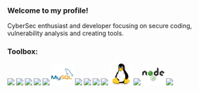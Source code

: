 ### Welcome to my profile!

CyberSec enthusiast and developer focusing on secure coding, vulnerability analysis and creating tools.


<h3 align="left">Toolbox:</h3>
<div>
  <img height='50em' src='https://cdn.worldvectorlogo.com/logos/html-1.svg'>
  <img height='50em' src='https://cdn.worldvectorlogo.com/logos/css-3.svg'>
  <img height='50em' src='https://cdn.worldvectorlogo.com/logos/python-5.svg'>
  <img height='50em' src='https://www.php.net/images/logos/new-php-logo.svg'>
  <img height='50em' src='https://cdn.worldvectorlogo.com/logos/laravel-2.svg'>
  <img height='50em' src='https://raw.githubusercontent.com/devicons/devicon/master/icons/mysql/mysql-original-wordmark.svg'>
  <img height='50em' src='https://cdn.worldvectorlogo.com/logos/logo-javascript.svg'>
  <img height='50em' src='https://cdn.worldvectorlogo.com/logos/typescript.svg'>
  <img height='50em' src='https://raw.githubusercontent.com/gist/Xainey/d5bde7d01dcbac51ac951810e94313aa/raw/6c858c46726541b48ddaaebab29c41c07a196394/PowerShell.svg'>
  <img height='50em' src='https://www.vectorlogo.zone/logos/git-scm/git-scm-icon.svg'>
  <img height='50em' src='https://raw.githubusercontent.com/devicons/devicon/master/icons/linux/linux-original.svg'>
  <img height='50em' src='https://www.svgrepo.com/show/353478/bash-icon.svg'>
  <img height='50em' src='https://raw.githubusercontent.com/devicons/devicon/master/icons/nodejs/nodejs-original-wordmark.svg'>
  <img height='50em' src='https://cdn.worldvectorlogo.com/logos/c-1.svg'>
</div>




 

